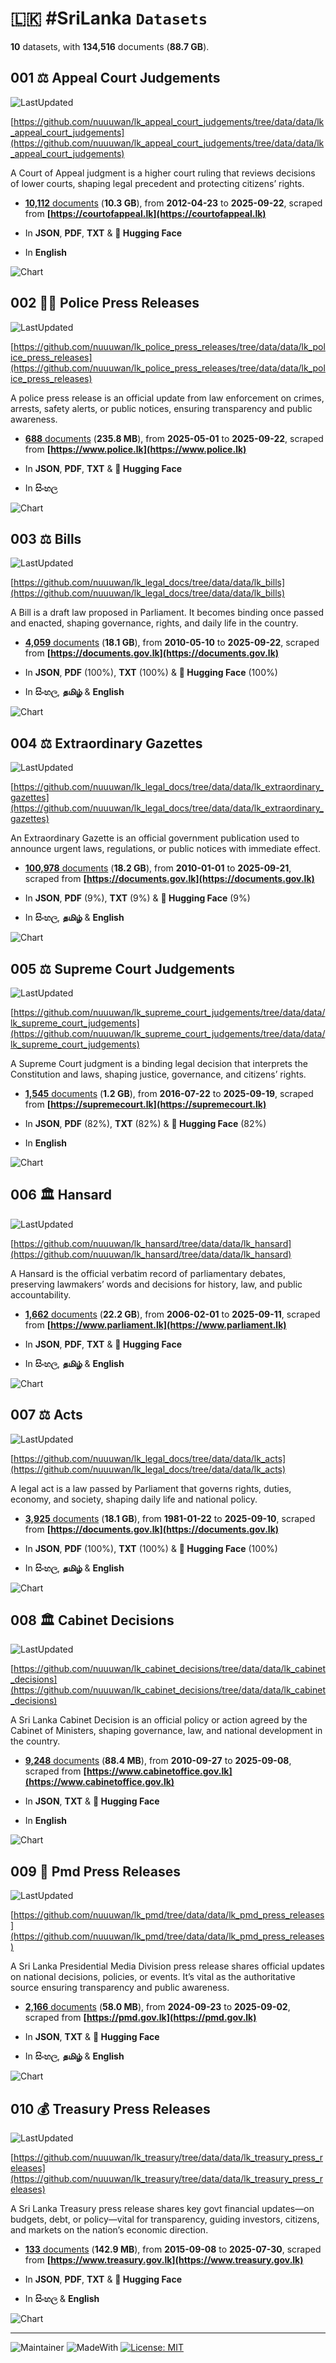 # 🇱🇰 #SriLanka `Datasets`

**10** datasets, with **134,516** documents (**88.7 GB**).

## 001 ⚖️ Appeal Court Judgements

![LastUpdated](https://img.shields.io/badge/last_updated-2025--09--22_22:40:53-green)

[https://github.com/nuuuwan/lk_appeal_court_judgements/tree/data/data/lk_appeal_court_judgements](https://github.com/nuuuwan/lk_appeal_court_judgements/tree/data/data/lk_appeal_court_judgements)

A Court of Appeal judgment is a higher court ruling that reviews decisions of lower courts, shaping legal precedent and protecting citizens’ rights.

- [**10,112** documents](https://github.com/nuuuwan/lk_appeal_court_judgements/tree/data/data/lk_appeal_court_judgements) (**10.3 GB**), from **2012-04-23** to **2025-09-22**, scraped from **[https://courtofappeal.lk](https://courtofappeal.lk)**

- In **JSON**, **PDF**, **TXT** & **🤗 Hugging Face**

- In **English**

![Chart](https://raw.githubusercontent.com/nuuuwan/lk_appeal_court_judgements/refs/heads/data/data/lk_appeal_court_judgements/docs_by_year_and_lang.png)

## 002 👮‍♂️ Police Press Releases

![LastUpdated](https://img.shields.io/badge/last_updated-2025--09--22_22:10:01-green)

[https://github.com/nuuuwan/lk_police_press_releases/tree/data/data/lk_police_press_releases](https://github.com/nuuuwan/lk_police_press_releases/tree/data/data/lk_police_press_releases)

A police press release is an official update from law enforcement on crimes, arrests, safety alerts, or public notices, ensuring transparency and public awareness.

- [**688** documents](https://github.com/nuuuwan/lk_police_press_releases/tree/data/data/lk_police_press_releases) (**235.8 MB**), from **2025-05-01** to **2025-09-22**, scraped from **[https://www.police.lk](https://www.police.lk)**

- In **JSON**, **PDF**, **TXT** & **🤗 Hugging Face**

- In **සිංහල**

![Chart](https://raw.githubusercontent.com/nuuuwan/lk_police_press_releases/refs/heads/data/data/lk_police_press_releases/docs_by_month_and_lang.png)

## 003 ⚖️ Bills

![LastUpdated](https://img.shields.io/badge/last_updated-2025--09--22_22:16:38-green)

[https://github.com/nuuuwan/lk_legal_docs/tree/data/data/lk_bills](https://github.com/nuuuwan/lk_legal_docs/tree/data/data/lk_bills)

A Bill is a draft law proposed in Parliament. It becomes binding once passed and enacted, shaping governance, rights, and daily life in the country.

- [**4,059** documents](https://github.com/nuuuwan/lk_legal_docs/tree/data/data/lk_bills) (**18.1 GB**), from **2010-05-10** to **2025-09-22**, scraped from **[https://documents.gov.lk](https://documents.gov.lk)**

- In **JSON**, **PDF** (100%), **TXT** (100%) & **🤗 Hugging Face** (100%)

- In **සිංහල**, **தமிழ்** & **English**

![Chart](https://raw.githubusercontent.com/nuuuwan/lk_legal_docs/refs/heads/data/data/lk_bills/docs_by_year_and_lang.png)

## 004 ⚖️ Extraordinary Gazettes

![LastUpdated](https://img.shields.io/badge/last_updated-2025--09--22_23:00:47-green)

[https://github.com/nuuuwan/lk_legal_docs/tree/data/data/lk_extraordinary_gazettes](https://github.com/nuuuwan/lk_legal_docs/tree/data/data/lk_extraordinary_gazettes)

An Extraordinary Gazette is an official government publication used to announce urgent laws, regulations, or public notices with immediate effect.

- [**100,978** documents](https://github.com/nuuuwan/lk_legal_docs/tree/data/data/lk_extraordinary_gazettes) (**18.2 GB**), from **2010-01-01** to **2025-09-21**, scraped from **[https://documents.gov.lk](https://documents.gov.lk)**

- In **JSON**, **PDF** (9%), **TXT** (9%) & **🤗 Hugging Face** (9%)

- In **සිංහල**, **தமிழ்** & **English**

![Chart](https://raw.githubusercontent.com/nuuuwan/lk_legal_docs/refs/heads/data/data/lk_extraordinary_gazettes/docs_by_year_and_lang.png)

## 005 ⚖️ Supreme Court Judgements

![LastUpdated](https://img.shields.io/badge/last_updated-2025--09--22_22:42:54-green)

[https://github.com/nuuuwan/lk_supreme_court_judgements/tree/data/data/lk_supreme_court_judgements](https://github.com/nuuuwan/lk_supreme_court_judgements/tree/data/data/lk_supreme_court_judgements)

A Supreme Court judgment is a binding legal decision that interprets the Constitution and laws, shaping justice, governance, and citizens’ rights.

- [**1,545** documents](https://github.com/nuuuwan/lk_supreme_court_judgements/tree/data/data/lk_supreme_court_judgements) (**1.2 GB**), from **2016-07-22** to **2025-09-19**, scraped from **[https://supremecourt.lk](https://supremecourt.lk)**

- In **JSON**, **PDF** (82%), **TXT** (82%) & **🤗 Hugging Face** (82%)

- In **English**

![Chart](https://raw.githubusercontent.com/nuuuwan/lk_supreme_court_judgements/refs/heads/data/data/lk_supreme_court_judgements/docs_by_year_and_lang.png)

## 006 🏛️ Hansard

![LastUpdated](https://img.shields.io/badge/last_updated-2025--09--22_22:22:03-green)

[https://github.com/nuuuwan/lk_hansard/tree/data/data/lk_hansard](https://github.com/nuuuwan/lk_hansard/tree/data/data/lk_hansard)

A Hansard is the official verbatim record of parliamentary debates, preserving lawmakers’ words and decisions for history, law, and public accountability.

- [**1,662** documents](https://github.com/nuuuwan/lk_hansard/tree/data/data/lk_hansard) (**22.2 GB**), from **2006-02-01** to **2025-09-11**, scraped from **[https://www.parliament.lk](https://www.parliament.lk)**

- In **JSON**, **PDF**, **TXT** & **🤗 Hugging Face**

- In **සිංහල**, **தமிழ்** & **English**

![Chart](https://raw.githubusercontent.com/nuuuwan/lk_hansard/refs/heads/data/data/lk_hansard/docs_by_year_and_lang.png)

## 007 ⚖️ Acts

![LastUpdated](https://img.shields.io/badge/last_updated-2025--09--22_22:20:49-green)

[https://github.com/nuuuwan/lk_legal_docs/tree/data/data/lk_acts](https://github.com/nuuuwan/lk_legal_docs/tree/data/data/lk_acts)

A legal act is a law passed by Parliament that governs rights, duties, economy, and society, shaping daily life and national policy.

- [**3,925** documents](https://github.com/nuuuwan/lk_legal_docs/tree/data/data/lk_acts) (**18.1 GB**), from **1981-01-22** to **2025-09-10**, scraped from **[https://documents.gov.lk](https://documents.gov.lk)**

- In **JSON**, **PDF** (100%), **TXT** (100%) & **🤗 Hugging Face** (100%)

- In **සිංහල**, **தமிழ்** & **English**

![Chart](https://raw.githubusercontent.com/nuuuwan/lk_legal_docs/refs/heads/data/data/lk_acts/docs_by_decade_and_lang.png)

## 008 🏛️ Cabinet Decisions

![LastUpdated](https://img.shields.io/badge/last_updated-2025--09--22_22:52:51-green)

[https://github.com/nuuuwan/lk_cabinet_decisions/tree/data/data/lk_cabinet_decisions](https://github.com/nuuuwan/lk_cabinet_decisions/tree/data/data/lk_cabinet_decisions)

A Sri Lanka Cabinet Decision is an official policy or action agreed by the Cabinet of Ministers, shaping governance, law, and national development in the country.

- [**9,248** documents](https://github.com/nuuuwan/lk_cabinet_decisions/tree/data/data/lk_cabinet_decisions) (**88.4 MB**), from **2010-09-27** to **2025-09-08**, scraped from **[https://www.cabinetoffice.gov.lk](https://www.cabinetoffice.gov.lk)**

- In **JSON**, **TXT** & **🤗 Hugging Face**

- In **English**

![Chart](https://raw.githubusercontent.com/nuuuwan/lk_cabinet_decisions/refs/heads/data/data/lk_cabinet_decisions/docs_by_year_and_lang.png)

## 009 📢 Pmd Press Releases

![LastUpdated](https://img.shields.io/badge/last_updated-2025--09--22_12:27:22-green)

[https://github.com/nuuuwan/lk_pmd/tree/data/data/lk_pmd_press_releases](https://github.com/nuuuwan/lk_pmd/tree/data/data/lk_pmd_press_releases)

A Sri Lanka Presidential Media Division press release shares official updates on national decisions, policies, or events. It’s vital as the authoritative source ensuring transparency and public awareness.

- [**2,166** documents](https://github.com/nuuuwan/lk_pmd/tree/data/data/lk_pmd_press_releases) (**58.0 MB**), from **2024-09-23** to **2025-09-02**, scraped from **[https://pmd.gov.lk](https://pmd.gov.lk)**

- In **JSON**, **TXT** & **🤗 Hugging Face**

- In **සිංහල**, **தமிழ்** & **English**

![Chart](https://raw.githubusercontent.com/nuuuwan/lk_pmd/refs/heads/data/data/lk_pmd_press_releases/docs_by_month_and_lang.png)

## 010 💰 Treasury Press Releases

![LastUpdated](https://img.shields.io/badge/last_updated-2025--09--22_22:11:11-green)

[https://github.com/nuuuwan/lk_treasury/tree/data/data/lk_treasury_press_releases](https://github.com/nuuuwan/lk_treasury/tree/data/data/lk_treasury_press_releases)

A Sri Lanka Treasury press release shares key govt financial updates—on budgets, debt, or policy—vital for transparency, guiding investors, citizens, and markets on the nation’s economic direction.

- [**133** documents](https://github.com/nuuuwan/lk_treasury/tree/data/data/lk_treasury_press_releases) (**142.9 MB**), from **2015-09-08** to **2025-07-30**, scraped from **[https://www.treasury.gov.lk](https://www.treasury.gov.lk)**

- In **JSON**, **PDF**, **TXT** & **🤗 Hugging Face**

- In **සිංහල** & **English**

![Chart](https://raw.githubusercontent.com/nuuuwan/lk_treasury/refs/heads/data/data/lk_treasury_press_releases/docs_by_year_and_lang.png)

---

![Maintainer](https://img.shields.io/badge/maintainer-nuuuwan-red)
![MadeWith](https://img.shields.io/badge/made_with-python-blue)
[![License: MIT](https://img.shields.io/badge/License-MIT-yellow.svg)](https://opensource.org/licenses/MIT)
